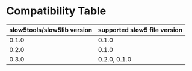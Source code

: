 # Compatibility Table

| slow5tools/slow5lib version | supported slow5 file version |
|-----------------------------|------------------------------|
| 0.1.0                       | 0.1.0                        |
| 0.2.0                       | 0.1.0                        |
| 0.3.0                       | 0.2.0, 0.1.0                 |
